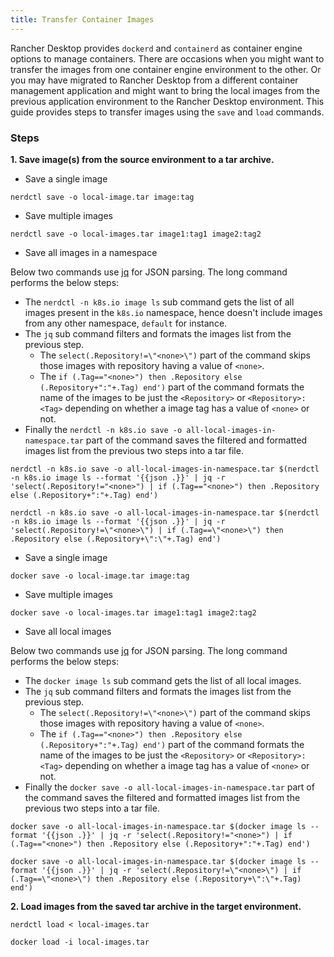 ```yaml
---
title: Transfer Container Images
---
```


<head>
  <link rel="canonical" href="https://docs.rancherdesktop.io/how-to-guides/transfer-container-images"/>
</head>

Rancher Desktop provides `dockerd` and `containerd` as container engine options to manage containers. There are occasions when you might want to transfer the images from one container engine environment to the other. Or you may have migrated to Rancher Desktop from a different container management application and might want to bring the local images from the previous application environment to the Rancher Desktop environment.  This guide provides steps to transfer images using the `save` and `load` commands.

### Steps

**1. Save image(s) from the source environment to a tar archive.**

<Tabs groupId="container-runtime">
  <TabItem value="nerdctl" default>

- Save a single image
```
nerdctl save -o local-image.tar image:tag
```

- Save multiple images
```
nerdctl save -o local-images.tar image1:tag1 image2:tag2
```

- Save all images in a namespace

Below two commands use [jq](https://stedolan.github.io/jq/) for JSON parsing. The long command performs the below steps:

- The `nerdctl -n k8s.io image ls` sub command gets the list of all images present in the `k8s.io` namespace, hence doesn't include images from any other namespace, `default` for instance.
- The `jq` sub command filters and formats the images list from the previous step.
  - The `select(.Repository!=\"<none>\")` part of the command skips those images with repository having a value of `<none>`.
  - The `if (.Tag=="<none>") then .Repository else (.Repository+":"+.Tag) end')` part of the command formats the name of the images to be just the `<Repository>` or `<Repository>:<Tag>` depending on whether a image tag has a value of `<none>` or not.
- Finally the `nerdctl -n k8s.io save -o all-local-images-in-namespace.tar` part of the command saves the filtered and formatted images list from the previous two steps into a tar file. 

<Tabs groupId="shell">
  <TabItem value="Bash" default>

```
nerdctl -n k8s.io save -o all-local-images-in-namespace.tar $(nerdctl -n k8s.io image ls --format '{{json .}}' | jq -r 'select(.Repository!="<none>") | if (.Tag=="<none>") then .Repository else (.Repository+":"+.Tag) end')
```

  </TabItem>
  <TabItem value="PowerShell">

```
nerdctl -n k8s.io save -o all-local-images-in-namespace.tar $(nerdctl -n k8s.io image ls --format '{{json .}}' | jq -r 'select(.Repository!=\"<none>\") | if (.Tag==\"<none>\") then .Repository else (.Repository+\":\"+.Tag) end')
```

  </TabItem>
</Tabs>

  </TabItem>
  <TabItem value="docker">

- Save a single image
```
docker save -o local-image.tar image:tag
```

- Save multiple images
```
docker save -o local-images.tar image1:tag1 image2:tag2
```

- Save all local images

Below two commands use [jq](https://stedolan.github.io/jq/) for JSON parsing. The long command performs the below steps:

- The `docker image ls` sub command gets the list of all local images.
- The `jq` sub command filters and formats the images list from the previous step.
  - The `select(.Repository!=\"<none>\")` part of the command skips those images with repository having a value of `<none>`.
  - The `if (.Tag=="<none>") then .Repository else (.Repository+":"+.Tag) end')` part of the command formats the name of the images to be just the `<Repository>` or `<Repository>:<Tag>` depending on whether a image tag has a value of `<none>` or not.
- Finally the `docker save -o all-local-images-in-namespace.tar` part of the command saves the filtered and formatted images list from the previous two steps into a tar file. 

<Tabs groupId="shell">
  <TabItem value="Bash" default>

```
docker save -o all-local-images-in-namespace.tar $(docker image ls --format '{{json .}}' | jq -r 'select(.Repository!="<none>") | if (.Tag=="<none>") then .Repository else (.Repository+":"+.Tag) end')
```

  </TabItem>
  <TabItem value="PowerShell">

```
docker save -o all-local-images-in-namespace.tar $(docker image ls --format '{{json .}}' | jq -r 'select(.Repository!=\"<none>\") | if (.Tag==\"<none>\") then .Repository else (.Repository+\":\"+.Tag) end')
```

  </TabItem>
</Tabs>

  </TabItem>
</Tabs>

**2. Load images from the saved tar archive in the target environment.**

<Tabs groupId="container-runtime">
  <TabItem value="nerdctl" default>

```
nerdctl load < local-images.tar
```

  </TabItem>
  <TabItem value="docker">

```
docker load -i local-images.tar
```

  </TabItem>
</Tabs>
